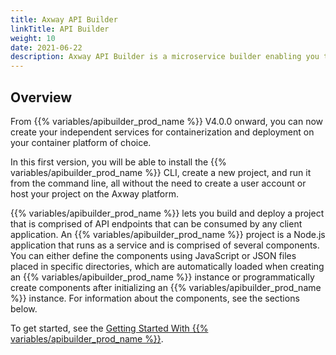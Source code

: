 ```yaml
---
title: Axway API Builder
linkTitle: API Builder
weight: 10
date: 2021-06-22
description: Axway API Builder is a microservice builder enabling you to integrate with your own on-premise solutions and other Axway products.
---
```

## Overview

From {{% variables/apibuilder_prod_name %}} V4.0.0 onward, you can now create your independent services for containerization and deployment on your container platform of choice.

In this first version, you will be able to install the {{% variables/apibuilder_prod_name %}} CLI, create a new project, and run it from the command line, all without the need to create a user account or host your project on the Axway platform.

{{% variables/apibuilder_prod_name %}} lets you build and deploy a project that is comprised of API endpoints that can be consumed by any client application. An {{% variables/apibuilder_prod_name %}} project is a Node.js application that runs as a service and is comprised of several components. You can either define the components using JavaScript or JSON files placed in specific directories, which are automatically loaded when creating an {{% variables/apibuilder_prod_name %}} instance or programmatically create components after initializing an {{% variables/apibuilder_prod_name %}} instance. For information about the components, see the sections below.

To get started, see the [Getting Started With {{% variables/apibuilder_prod_name %}}](/docs/getting_started_with_api_builder/).
